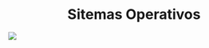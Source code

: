 <h1 align="center"> Sitemas Operativos </h1>
   <p align="left">
   <img src="https://img.shields.io/badge/STATUS-EN%20DESAROLLO-green">
   </p>
